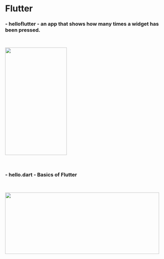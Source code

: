 # Flutter


 ### - helloflutter - an app that shows how many times a widget has been pressed.
 <br/>

 <p align="left">
  <img width="200" height="350" src="https://user-images.githubusercontent.com/49813217/132544745-b4391324-2df0-44d2-804b-3811724a3c01.png">
</p>
<br/>

 ### - hello.dart - Basics of Flutter
<br/>
 <p align="left">
  <img width="500" height="200" src="https://user-images.githubusercontent.com/49813217/132545838-6213369b-6fd9-4f1f-9fce-1785515189b3.png">
</p>

